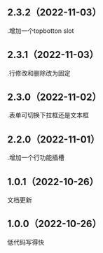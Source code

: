 ## 2.3.2（2022-11-03）
.增加一个topbotton slot
## 2.3.1（2022-11-03）
.行修改和删除改为固定 
## 2.3.0（2022-11-02）
.表单可切换下拉框还是文本框
## 2.2.0（2022-11-01）
.增加一个行功能插槽
## 1.0.1（2022-10-26）
文档更新
## 1.0.0（2022-10-26）
低代码写得快
